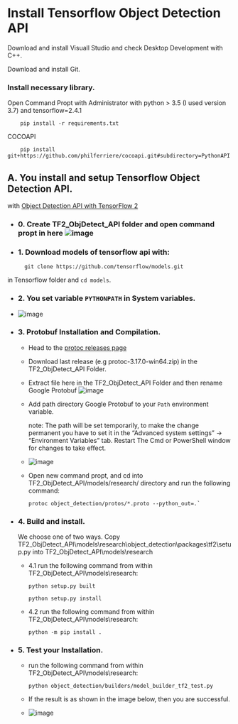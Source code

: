 # Install Tensorflow Object Detection API

Download and install Visuall Studio and check Desktop Development with C++.

Download and install Git.

### Install necessary library.

Open Command Propt with Administrator with python > 3.5 (I used version 3.7) and tensorflow=2.4.1

        pip install -r requirements.txt
COCOAPI
 
        pip install git+https://github.com/philferriere/cocoapi.git#subdirectory=PythonAPI

## A. You install and setup Tensorflow Object Detection API.

with [Object Detection API with TensorFlow 2](https://github.com/tensorflow/models/blob/master/research/object_detection/g3doc/tf2.md)

- ### 0. Create TF2_ObjDetect_API folder and open command propt in here ![image](https://user-images.githubusercontent.com/76576719/119085857-b7368e80-ba2e-11eb-9daf-127977fe78bf.png)

- ### 1. Download models of tensorflow api with: 
    
        git clone https://github.com/tensorflow/models.git

in Tensorflow folder and `cd models`.

- ### 2. You set variable `PYTHONPATH` in System variables.

- ![image](https://user-images.githubusercontent.com/76576719/119085684-5f982300-ba2e-11eb-8567-713d264814f0.png)

- ### 3. Protobuf Installation and Compilation.

  - Head to the [protoc releases page](https://github.com/protocolbuffers/protobuf/releases)
  
  - Download last release (e.g protoc-3.17.0-win64.zip) in the TF2_ObjDetect_API Folder.
  
  - Extract file here in the TF2_ObjDetect_API Folder and then rename Google Protobuf ![image](https://user-images.githubusercontent.com/76576719/119086064-1eecd980-ba2f-11eb-9be7-7dc318c8b5d4.png)
 
  - Add path directory Google Protobuf to your `Path` environment variable.
    
    note:   The path will be set temporarily, to make the change permanent you have to set it in the “Advanced system settings” → “Environment Variables” tab. 
            Restart The Cmd or PowerShell window for changes to take effect.
  
  - ![image](https://user-images.githubusercontent.com/76576719/122653765-20fea100-d171-11eb-87a9-f50026647491.png)

  - Open new command propt, and cd into TF2_ObjDetect_API/models/research/ directory and run the following command:
  
        protoc object_detection/protos/*.proto --python_out=.`

- ### 4. Build and install.
  We choose one of two ways.
  Copy TF2_ObjDetect_API\models\research\object_detection\packages\tf2\setup.py into TF2_ObjDetect_API\models\research
  - 4.1 run the following command from within TF2_ObjDetect_API\models\research:
               
        python setup.py built
    
        python setup.py install
                
  - 4.2 run the following command from within TF2_ObjDetect_API\models\research: 
   
        python -m pip install .
  
- ### 5. Test your Installation.

  - run the following command from within TF2_ObjDetect_API\models\research: 
  
        python object_detection/builders/model_builder_tf2_test.py
  
  - If the result is as shown in the image below, then you are successful.
 
  - ![image](https://user-images.githubusercontent.com/76576719/122653738-e7c63100-d170-11eb-944a-65b9758aceab.png)

